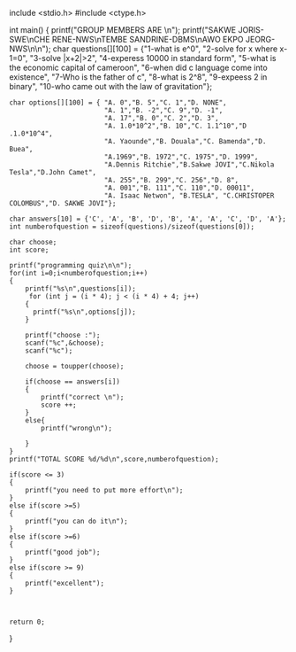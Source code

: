 include <stdio.h>
#include <ctype.h>

int main()
{
	printf("GROUP MEMBERS ARE \n");
	printf("SAKWE JORIS-SWE\nCHE RENE-NWS\nTEMBE SANDRINE-DBMS\nAWO EKPO JEORG-NWS\n\n");
    char questions[][100] = {"1-what is e^0",
                              "2-solve for x where x-1=0",
                              "3-solve |x+2|>2",
                              "4-experess 10000 in standard form",
                              "5-what is the economic capital of cameroon",
                              "6-when did c language come into existence",
                              "7-Who is the father of c",
                              "8-what is 2^8",
                              "9-expeess 2 in binary",
                              "10-who came out with the law of gravitation"};


    char options[][100] = { "A. 0","B. 5","C. 1","D. NONE",
                            "A. 1","B. -2","C. 9","D. -1",
                            "A. 17","B. 0","C. 2","D. 3",
                            "A. 1.0*10^2","B. 10","C. 1.1^10","D .1.0*10^4",
                            "A. Yaounde","B. Douala","C. Bamenda","D. Buea",
                            "A.1969","B. 1972","C. 1975","D. 1999",
                            "A.Dennis Ritchie","B.Sakwe JOVI","C.Nikola Tesla","D.John Camet",
                            "A. 255","B. 299","C. 256","D. 8",
                            "A. 001","B. 111","C. 110","D. 00011",
							"A. Isaac Netwon", "B.TESLA", "C.CHRISTOPER COLOMBUS","D. SAKWE JOVI"};

    char answers[10] = {'C', 'A', 'B', 'D', 'B', 'A', 'A', 'C', 'D', 'A'};
    int numberofquestion = sizeof(questions)/sizeof(questions[0]);
    
    char choose;
    int score;

    printf("programming quiz\n\n");
    for(int i=0;i<numberofquestion;i++)
    {
        printf("%s\n",questions[i]);
         for (int j = (i * 4); j < (i * 4) + 4; j++)
        {
          printf("%s\n",options[j]);
        }
        
        printf("choose :");
        scanf("%c",&choose);
        scanf("%c");
        
        choose = toupper(choose);
        
        if(choose == answers[i])
        {
        	printf("correct \n");
        	score ++;
		}
        else{
        	printf("wrong\n");
        	
		}
    }
    printf("TOTAL SCORE %d/%d\n",score,numberofquestion);
    
    if(score <= 3)
    {
    	printf("you need to put more effort\n");
	}
	else if(score >=5)
	{
		printf("you can do it\n");
	}
	else if(score >=6)
	{
		printf("good job");
	}
	else if(score >= 9)
	{
		printf("excellent");
	}

   

    return 0;
}
